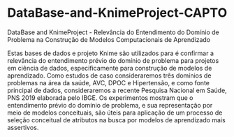 # DataBase-and-KnimeProject-CAPTO
DataBase and KnimeProject - Relevância do Entendimento do Domínio de Problema na Construção de Modelos Computacionais de Aprendizado

Estas bases de dados e projeto Knime são utilizados para é confirmar a relevância do entendimento prévio do domínio de problema para projetos em ciência de dados, especificamente para construção de modelos de aprendizado. Como estudos de caso consideraremos três domínios de problemas na área da saúde, AVC, DPOC e Hipertensão, e como fonte principal de dados, consideraremos a recente Pesquisa Nacional em Saúde, PNS 2019 elaborada pelo IBGE. Os experimentos mostram que o entendimento prévio do domínio de problema, e sua representação por meio de modelos conceituais, são úteis para aplicação de um processo de seleção conceitual de atributos na busca por modelos de aprendizado mais assertivos.
